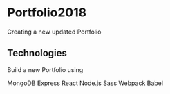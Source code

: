 # Portfolio2018
Creating a new updated Portfolio

## Technologies
Build a new Portfolio using

MongoDB
Express
React
Node.js
Sass
Webpack
Babel